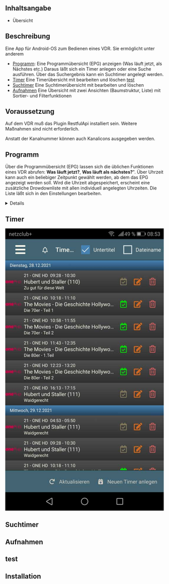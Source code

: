 ## Inhaltsangabe

* Übersicht

## Beschreibung
Eine App für Android-OS zum Bedienen eines VDR. Sie ermöglicht unter anderem
* [Programm](#programm): Eine Programmübersicht (EPG) anzeigen (Was läuft jetzt, als Nächstes etc.) Daraus läßt sich ein Timer anlegen oder eine Suche ausführen. Über das Suchergebnis kann ein Suchtimer angelegt werden.
* [Timer](#timer) Eine Timerübersicht mit bearbeiten und löschen [test](#test)
* [Suchtimer](#suchtimer) Eine Suchtimerübersicht mit bearbeiten und löschen
* [Aufnahmen](#aufnahmen) Eine Übersicht mit zwei Ansichten (Baumstruktur, Liste) mit Sortier- und Filterfunktionen 

## Voraussetzung

Auf dem VDR muß das Plugin RestfulApi installiert sein. Weitere Maßnahmen sind nicht erforderlich. 

Anstatt der Kanalnummer können auch Kanalicons ausgegeben werden. 

## Programm
Über die Programmübersicht (EPG) lassen sich die üblichen Funktionen eines VDR abrufen: **Was läuft jetzt?**, **Was läuft als nächstes?**". Über Uhrzeit kann auch ein beliebiger Zeitpunkt gewählt werden, ab dem das EPG angezeigt werden soll. Wird die Uhrzeit abgespeichert, erscheint eine zusätzliche Drowdownliste mit allen individuell angelegten Uhrzeiten. Die Liste läßt sich in den Einstellungen bearbeiten. 

<details>
  
| Bild | Text |
| --- | --- |
|![screenshot](.images/programm.jpg) | Hier steht Text |
  
</details>
  
## Timer
![Timerliste](.images/timerliste.jpg)
## Suchtimer
## Aufnahmen
## test
## Installation
